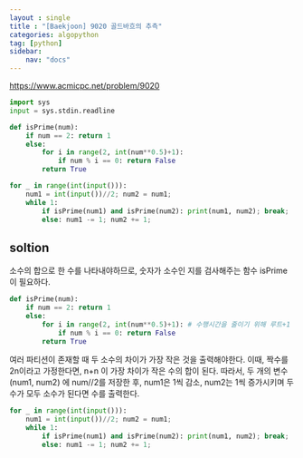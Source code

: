 ```yaml
---
layout : single
title : "[Baekjoon] 9020 골드바흐의 추측"
categories: algopython
tag: [python]
sidebar:
    nav: "docs"
---
```


<a href = "https://www.acmicpc.net/problem/9020">https://www.acmicpc.net/problem/9020</a>

```python
import sys
input = sys.stdin.readline

def isPrime(num):
    if num == 2: return 1
    else:
        for i in range(2, int(num**0.5)+1):
            if num % i == 0: return False
        return True

for _ in range(int(input())):
    num1 = int(input())//2; num2 = num1;
    while 1:
        if isPrime(num1) and isPrime(num2): print(num1, num2); break;
        else: num1 -= 1; num2 += 1;

```

## soltion

소수의 합으로 한 수를 나타내야하므로, 숫자가 소수인 지를 검사해주는 함수 isPrime이 필요하다.

```python
def isPrime(num): 
    if num == 2: return 1
    else:
        for i in range(2, int(num**0.5)+1): # 수행시간을 줄이기 위해 루트+1 로 범위 설정
            if num % i == 0: return False
        return True
```
여러 파티션이 존재할 때 두 소수의 차이가 가장 작은 것을 출력해야한다. 이때, 짝수를 2n이라고 가정한다면, n+n 이 가장 차이가 작은 수의 합이 된다. 따라서, 두 개의 변수 (num1, num2) 에 num//2를 저장한 후, num1은 1씩 감소,  num2는 1씩 증가시키며 두 수가 모두 소수가 된다면 수를 출력한다.

```python
for _ in range(int(input())):
    num1 = int(input())//2; num2 = num1;
    while 1:
        if isPrime(num1) and isPrime(num2): print(num1, num2); break;
        else: num1 -= 1; num2 += 1;
```